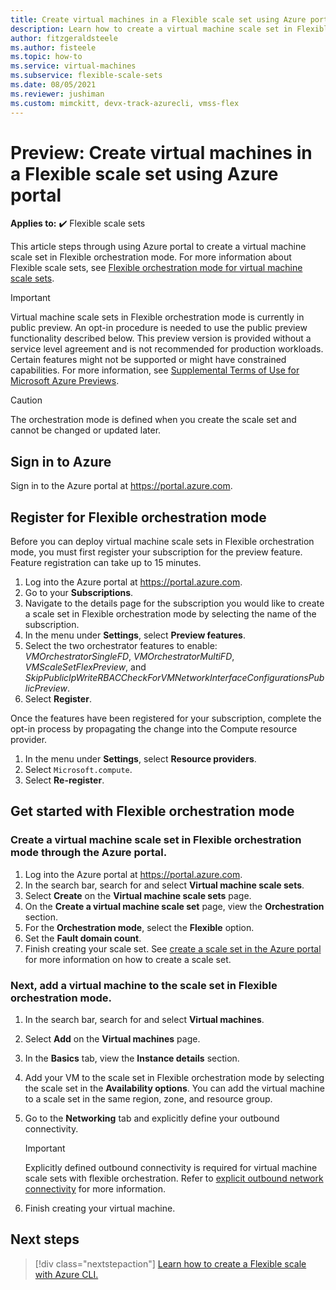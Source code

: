```yaml
---
title: Create virtual machines in a Flexible scale set using Azure portal
description: Learn how to create a virtual machine scale set in Flexible orchestration mode in the Azure portal.
author: fitzgeraldsteele
ms.author: fisteele
ms.topic: how-to
ms.service: virtual-machines
ms.subservice: flexible-scale-sets
ms.date: 08/05/2021
ms.reviewer: jushiman
ms.custom: mimckitt, devx-track-azurecli, vmss-flex
---
```


# Preview: Create virtual machines in a Flexible scale set using Azure portal

**Applies to:** :heavy_check_mark: Flexible scale sets

This article steps through using Azure portal to create a virtual machine scale set in Flexible orchestration mode. For more information about Flexible scale sets, see [Flexible orchestration mode for virtual machine scale sets](flexible-virtual-machine-scale-sets.md). 


> [!IMPORTANT]
> Virtual machine scale sets in Flexible orchestration mode is currently in public preview. An opt-in procedure is needed to use the public preview functionality described below.
> This preview version is provided without a service level agreement and is not recommended for production workloads. Certain features might not be supported or might have constrained capabilities.
> For more information, see [Supplemental Terms of Use for Microsoft Azure Previews](https://azure.microsoft.com/support/legal/preview-supplemental-terms/).


> [!CAUTION]
> The orchestration mode is defined when you create the scale set and cannot be changed or updated later.


## Sign in to Azure 

Sign in to the Azure portal at https://portal.azure.com.


## Register for Flexible orchestration mode

Before you can deploy virtual machine scale sets in Flexible orchestration mode, you must first register your subscription for the preview feature. Feature registration can take up to 15 minutes.

1. Log into the Azure portal at https://portal.azure.com.
1. Go to your **Subscriptions**.
1. Navigate to the details page for the subscription you would like to create a scale set in Flexible orchestration mode by selecting the name of the subscription.
1. In the menu under **Settings**, select **Preview features**.
1. Select the two orchestrator features to enable: *VMOrchestratorSingleFD*, *VMOrchestratorMultiFD*, *VMScaleSetFlexPreview*, and *SkipPublicIpWriteRBACCheckForVMNetworkInterfaceConfigurationsPublicPreview*.
1. Select **Register**.

Once the features have been registered for your subscription, complete the opt-in process by propagating the change into the Compute resource provider. 

1. In the menu under **Settings**, select **Resource providers**.
1. Select `Microsoft.compute`.
1. Select **Re-register**.


## Get started with Flexible orchestration mode

### Create a virtual machine scale set in Flexible orchestration mode through the Azure portal.

1. Log into the Azure portal at https://portal.azure.com.
1. In the search bar, search for and select **Virtual machine scale sets**.
1. Select **Create** on the **Virtual machine scale sets** page.
1. On the **Create a virtual machine scale set** page, view the **Orchestration** section.
1. For the **Orchestration mode**, select the **Flexible** option.
1. Set the **Fault domain count**.
1. Finish creating your scale set. See [create a scale set in the Azure portal](../virtual-machine-scale-sets/quick-create-portal.md#create-virtual-machine-scale-set) for more information on how to create a scale set.


### Next, add a virtual machine to the scale set in Flexible orchestration mode.

1. In the search bar, search for and select **Virtual machines**.
1. Select **Add** on the **Virtual machines** page.
1. In the **Basics** tab, view the **Instance details** section.
1. Add your VM to the scale set in Flexible orchestration mode by selecting the scale set in the **Availability options**. You can add the virtual machine to a scale set in the same region, zone, and resource group.
1. Go to the **Networking** tab and explicitly define your outbound connectivity.

    > [!IMPORTANT]
    > Explicitly defined outbound connectivity is required for virtual machine scale sets with flexible orchestration. Refer to [explicit outbound network connectivity](flexible-virtual-machine-scale-sets.md#explicit-network-outbound-connectivity-required) for more information.

1. Finish creating your virtual machine.


## Next steps
> [!div class="nextstepaction"]
> [Learn how to create a Flexible scale with Azure CLI.](flexible-virtual-machine-scale-sets-cli.md)